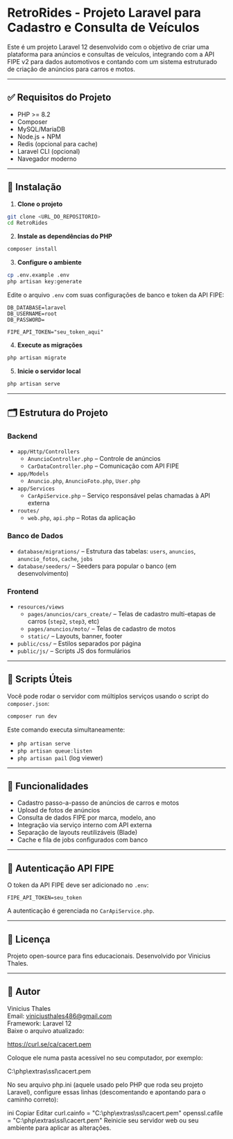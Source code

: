 #  RetroRides - Projeto Laravel para Cadastro e Consulta de Veículos

Este é um projeto Laravel 12 desenvolvido com o objetivo de criar uma plataforma para anúncios e consultas de veículos, integrando com a API FIPE v2 para dados automotivos e contando com um sistema estruturado de criação de anúncios para carros e motos.

---

## ✅ Requisitos do Projeto

- PHP >= 8.2
- Composer
- MySQL/MariaDB
- Node.js + NPM
- Redis (opcional para cache)
- Laravel CLI (opcional)
- Navegador moderno

---

## 🔧 Instalação

1. **Clone o projeto**

```bash
git clone <URL_DO_REPOSITORIO>
cd RetroRides
```

2. **Instale as dependências do PHP**

```bash
composer install
```


3. **Configure o ambiente**

```bash
cp .env.example .env
php artisan key:generate
```

Edite o arquivo `.env` com suas configurações de banco e token da API FIPE:

```env
DB_DATABASE=laravel
DB_USERNAME=root
DB_PASSWORD=

FIPE_API_TOKEN="seu_token_aqui"
```

4. **Execute as migrações**

```bash
php artisan migrate
```


5. **Inicie o servidor local**

```bash
php artisan serve
```

---

## 🗂️ Estrutura do Projeto

### Backend

- `app/Http/Controllers`
  - `AnuncioController.php` – Controle de anúncios
  - `CarDataController.php` – Comunicação com API FIPE
- `app/Models`
  - `Anuncio.php`, `AnuncioFoto.php`, `User.php`
- `app/Services`
  - `CarApiService.php` – Serviço responsável pelas chamadas à API externa
- `routes/`
  - `web.php`, `api.php` – Rotas da aplicação

### Banco de Dados

- `database/migrations/` – Estrutura das tabelas: `users`, `anuncios`, `anuncio_fotos`, `cache`, `jobs`
- `database/seeders/` – Seeders para popular o banco (em desenvolvimento)

### Frontend

- `resources/views`
  - `pages/anuncios/cars_create/` – Telas de cadastro multi-etapas de carros (`step2`, `step3`, etc)
  - `pages/anuncios/moto/` – Telas de cadastro de motos
  - `static/` – Layouts, banner, footer
- `public/css/` – Estilos separados por página
- `public/js/` – Scripts JS dos formulários

---

## 🧪 Scripts Úteis

Você pode rodar o servidor com múltiplos serviços usando o script do `composer.json`:

```bash
composer run dev
```

Este comando executa simultaneamente:
- `php artisan serve`
- `php artisan queue:listen`
- `php artisan pail` (log viewer)


---

## 🚀 Funcionalidades

- Cadastro passo-a-passo de anúncios de carros e motos
- Upload de fotos de anúncios
- Consulta de dados FIPE por marca, modelo, ano
- Integração via serviço interno com API externa
- Separação de layouts reutilizáveis (Blade)
- Cache e fila de jobs configurados com banco

---

## 🔐 Autenticação API FIPE

O token da API FIPE deve ser adicionado no `.env`:

```env
FIPE_API_TOKEN=seu_token
```

A autenticação é gerenciada no `CarApiService.php`.

---

## 📄 Licença

Projeto open-source para fins educacionais. Desenvolvido por Vinicius Thales.

---

## 📝 Autor

Vinicius Thales  
Email: viniciusthales486@gmail.com  
Framework: Laravel 12  
Baixe o arquivo atualizado:

https://curl.se/ca/cacert.pem

Coloque ele numa pasta acessível no seu computador, por exemplo:

C:\php\extras\ssl\cacert.pem

No seu arquivo php.ini (aquele usado pelo PHP que roda seu projeto Laravel), configure essas linhas (descomentando e apontando para o caminho correto):

ini
Copiar
Editar
curl.cainfo = "C:\php\extras\ssl\cacert.pem"
openssl.cafile = "C:\php\extras\ssl\cacert.pem"
Reinicie seu servidor web ou seu ambiente para aplicar as alterações.
